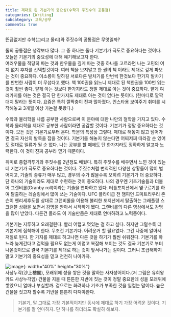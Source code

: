 ```yaml
---
title: 제대로 된 기본기의 중요성(수학과 주짓수의 공통점)
categories: [Writing]
subcategory: 교육/공부
comments: true
---
```


뜬금없지만 수학(그리고 물리)와 주짓수의 공통점은 무엇일까?  

둘의 공통점은 생각보다 많다. 그 중 하나는 둘다 기본기가 극도로 중요하다는 것이다. 오늘은 기본기의 중요성에 대해 얘기해보고자 한다.  
여러우물을 적당히 파는 것과 한우물을 깊게 파는 것중 하나를 고르라면 나는 고민의 여지 없지 후자를 선택할것이다. 여러 책을 보지말고 한 권의 책 이라도 제대로 깊게 파보는 것이 중요하다. 이소룡이 말하길 서로다른 발차기를 만번씩 한것보다 한가지 발차기를 만번한 사람이 더 무섭다고 했다. 책 100권을 읽느니 제대로 된 책한권을 100번 읽는 것이 훨씬 좋다. 얕게 아는 것보다 한가지라도 정말 제대로 아는 것이 중요하다. 얕게 여러가지를 아는 것은 결국 단 한가지도 제대로 아는 것이 없다는 뜻이다. (한마디로 깔짝대지 말라는 뜻이다. 요즘은 특히 깔짝충이 진짜 많아졌다. 인스타용 보여주기 취미를 시작해놓고 3개월 이상 가는걸 못봤다.)  


수학과 물리학을 나름 공부한 사람으로써 이 분야에 대한 나만의 철학을 가지고 있다. 수학과 물리학을 제대로 공부한 사람이라면 공감할 것이다. 기본기가 정말 중요하다는 것이다. 모든 것은 기본기로부터 온다. 학문의 특성상 그렇다. 제대로 해놓지 않고 넘어가면 결국 자신의 발목을 잡을 것이다. 기본기를 해놓지 않는다면 어찌저찌 따라갈 순 있어도 절대로 일류가 될 순 없다. 나는 공부를 할 때에도 단 한가지라도 정확하게 알고자 노력한다. 이 것이 진짜 공부라 믿기 때문이다.  


취미로 종합격투기와 주짓수를 2년정도 배웠다. 특히 주짓수를 배우면서 느낀 것이 있는데 기본기가 극도로 중요하다는 것이다. 주짓수처럼 변칙적인 다양한 상황들이 많이 벌어지고, 기술의 종류가 매우 많고, 경우의 수가 많을수록 오히려 기본기가 더 중요하다. 단 하나의 기술이라도 제대로 수련하는 것이 중요하다. 나의 경우엔 기초기술들과 더불어 그랜비롤(Granby roll)이라는 기술을 연마하고 있다. 터틀포지션에서 옆구르기를 하여 탈출하는 레슬링에서 많이 쓰는 기술이다. UFC 플라이급 전 챔피언 드미트리우리 존슨이 헨리세후도를 상대로 그랜비롤을 이용해 불리한 포지션에서 탈출하는 그래플링 스크램블 상황을 보면서 감명을 받아서 시작하게 됐다. 그랜비롤의 다른 영상에서도 감명을 많이 받았다. 다른건 몰라도 이 기술만큼은 제대로 연마하려고 노력중이다.  


기본기는 지루하고 오래걸린다. 빨리 어렵고 멋있는 걸 하고 싶다. 하지만 그럴수록 더 기본기에 집착해야 한다. 무조건 기본기다. 어려운거 할 필요없다. 그건 나중에 알아서 저절로 된다. 한 가지를 제대로 하고나면 다른 것을 하기가 훨씬 쉬워진다. 기본기를 하느라 늦게간다고 겁먹을 필요도 없는게 어렵고 복잡해 보이는 것도 결국 기본기로 부터 나온것이므로 결국 기본기를 제대로 하는 것이 앞서나가는 길이다. 그러니 조급해하지 말고 기본기의 중요성을 믿고 천천히 나아가자.  

![image](https://github.com/user-attachments/assets/1f63df82-a410-4f90-8f7c-03268cb2498c){: width="40%" height="30%"}  
사상누각(沙上樓閣), 모래위에 성을 쌓은 것을 말하는 사자성어이다.(저 그림은 유희왕 카드 사상누각임) 건물을 지을 때 튼튼한 지반에 짓는 것이 정말 중요한데 성을 모래위에 쌓았으니 얼마나 부실할까. 겉으로는 화려하나 기초가 부족한 것을 일컫는 말이다. 높은 건물을 짓고자 할수록 기반을 튼튼히 다져야한다.  

> 기본기, 말 그대로 가장 기본적이지만 동시에 제대로 하기 가장 어려운 것이다. 기본기를 잘 연마하자. 단 하나를 하더라도 확실히 해보자.


